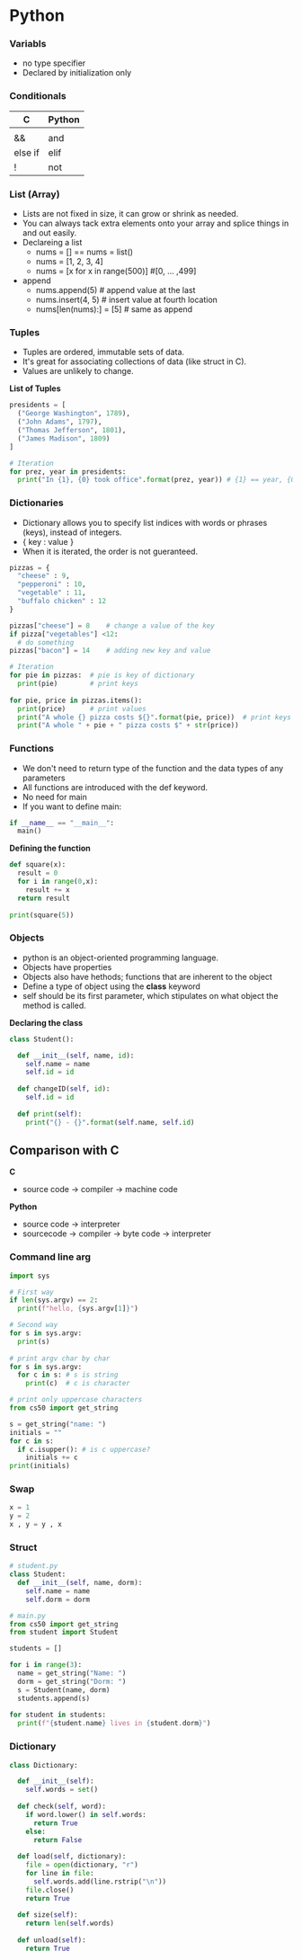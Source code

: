# Python
### Variabls
- no type specifier
- Declared by initialization only

### Conditionals
| C       | Python |
|---------|--------|
| ||      | or     |
| &&      | and    |
| else if | elif   |
| !       | not    |

### List (Array)
- Lists are not fixed in size, it can grow or shrink as needed.
- You can always tack extra elements onto your array and splice things in and out easily.
- Declareing a list
  - nums = [] == nums = list()
  - nums = [1, 2, 3, 4]
  - nums = [x for x in range(500)] #[0, ... ,499]
- append
  - nums.append(5)    # append value at the last
  - nums.insert(4, 5) # insert value at fourth location
  - nums[len(nums):] = [5] # same as append
  
### Tuples
- Tuples are ordered, immutable sets of data.
- It's great for associating collections of data (like struct in C).
- Values are unlikely to change.

**List of Tuples**
```python
presidents = [
  ("George Washington", 1789),
  ("John Adams", 1797),
  ("Thomas Jefferson", 1801),
  ("James Madison", 1809)
]

# Iteration
for prez, year in presidents:
  print("In {1}, {0} took office".format(prez, year)) # {1} == year, {0} == prez
```

### Dictionaries
- Dictionary allows you to specify list indices with words or phrases (keys), instead of integers.
- { key : value }
- When it is iterated, the order is not gueranteed.
```python
pizzas = {
  "cheese" : 9,
  "pepperoni" : 10,
  "vegetable" : 11,
  "buffalo chicken" : 12
}

pizzas["cheese"] = 8    # change a value of the key
if pizza["vegetables"] <12:
  # do something
pizzas["bacon"] = 14    # adding new key and value

# Iteration
for pie in pizzas:  # pie is key of dictionary
  print(pie)        # print keys
  
for pie, price in pizzas.items():
  print(price)      # print values
  print("A whole {} pizza costs ${}".format(pie, price))  # print keys and values
  print("A whole " + pie + " pizza costs $" + str(price))
```

### Functions
- We don't need to return type of the function and the data types of any parameters
- All functions are introduced with the def keyword.
- No need for main
- If you want to define main:
```python
if __name__ == "__main__":
  main()
```

**Defining the function**
```python
def square(x):
  result = 0
  for i in range(0,x):
    result += x
  return result
  
print(square(5))
```

### Objects
- python is an object-oriented programming language.
- Objects have properties
- Objects also have hethods; functions that are inherent to the object
- Define a type of object using the **class** keyword
- self should be its first parameter, which stipulates on what object the method is called.

**Declaring the class**
```python
class Student():

  def __init__(self, name, id):
    self.name = name
    self.id = id
    
  def changeID(self, id):
    self.id = id
    
  def print(self):
    print("{} - {}".format(self.name, self.id)
```

## Comparison with C

**C**
- source code -> compiler -> machine code

**Python**
- source code -> interpreter
- sourcecode -> compiler -> byte code -> interpreter

### Command line arg
```python
import sys

# First way
if len(sys.argv) == 2:
  print(f"hello, {sys.argv[1]}")

# Second way
for s in sys.argv:
  print(s)
  
# print argv char by char
for s in sys.argv:
  for c in s: # s is string
    print(c)  # c is character

# print only uppercase characters
from cs50 import get_string

s = get_string("name: ")
initials = ""
for c in s:
  if c.isupper(): # is c uppercase?
    initials += c
print(initials)
```

### Swap
```python
x = 1
y = 2
x , y = y , x
```

### Struct
```python
# student.py
class Student:
  def __init__(self, name, dorm):
    self.name = name
    self.dorm = dorm

# main.py
from cs50 import get_string
from student import Student

students = []

for i in range(3):
  name = get_string("Name: ")
  dorm = get_string("Dorm: ")
  s = Student(name, dorm)
  students.append(s)
  
for student in students:
  print(f"{student.name} lives in {student.dorm}")
```

### Dictionary
```python
class Dictionary:

  def __init__(self):
    self.words = set()
    
  def check(self, word):
    if word.lower() in self.words:
      return True
    else:
      return False
  
  def load(self, dictionary):
    file = open(dictionary, "r")
    for line in file:
      self.words.add(line.rstrip("\n"))
    file.close()
    return True
    
  def size(self):
    return len(self.words)
  
  def unload(self):
    return True
```
